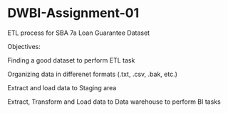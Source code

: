 # DWBI-Assignment-01
ETL process for SBA 7a Loan Guarantee Dataset

Objectives:

  Finding a good dataset to perform ETL task
  
  Organizing data in differenet formats (.txt, .csv, .bak, etc.)
  
  Extract and load data to Staging area
  
  Extract, Transform and Load data to Data warehouse to perform BI tasks

